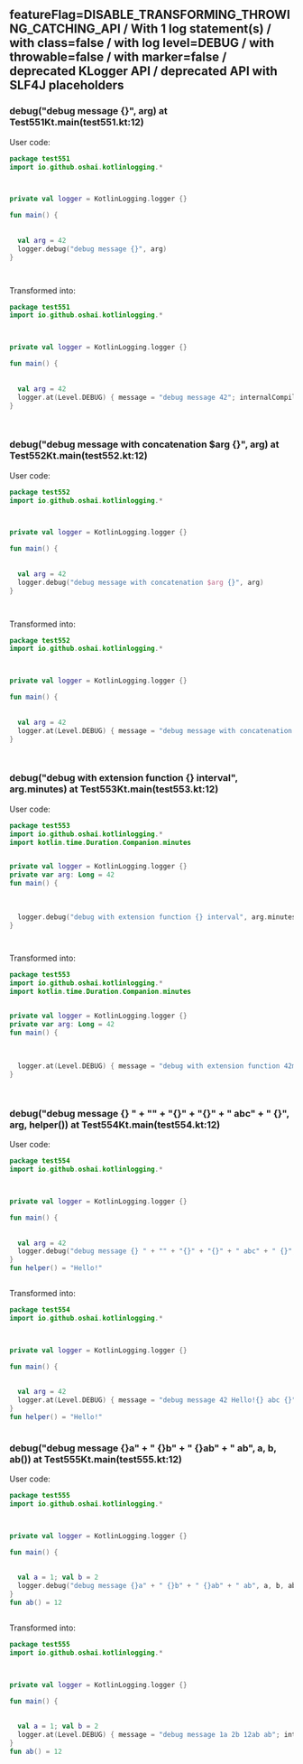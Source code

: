 ## featureFlag=DISABLE_TRANSFORMING_THROWING_CATCHING_API / With 1 log statement(s) / with class=false / with log level=DEBUG / with throwable=false / with marker=false / deprecated KLogger API / deprecated API with SLF4J placeholders



###  debug("debug message {}", arg) at Test551Kt.main(test551.kt:12)

User code:
```kotlin
package test551
import io.github.oshai.kotlinlogging.*



private val logger = KotlinLogging.logger {}

fun main() {
  
  
  val arg = 42
  logger.debug("debug message {}", arg)
}




```
  
Transformed into:
```kotlin
package test551
import io.github.oshai.kotlinlogging.*



private val logger = KotlinLogging.logger {}

fun main() {
  
  
  val arg = 42
  logger.at(Level.DEBUG) { message = "debug message 42"; internalCompilerData = KLoggingEventBuilder.InternalCompilerData(messageTemplate = "\"debug message {}\"", className = "test551.Test551Kt", methodName = "main", fileName = "test551.kt", lineNumber = 12)
}




```

###  debug("debug message with concatenation $arg {}", arg) at Test552Kt.main(test552.kt:12)

User code:
```kotlin
package test552
import io.github.oshai.kotlinlogging.*



private val logger = KotlinLogging.logger {}

fun main() {
  
  
  val arg = 42
  logger.debug("debug message with concatenation $arg {}", arg)
}




```
  
Transformed into:
```kotlin
package test552
import io.github.oshai.kotlinlogging.*



private val logger = KotlinLogging.logger {}

fun main() {
  
  
  val arg = 42
  logger.at(Level.DEBUG) { message = "debug message with concatenation 42 42"; internalCompilerData = KLoggingEventBuilder.InternalCompilerData(messageTemplate = "\"debug message with concatenation $arg {}\"", className = "test552.Test552Kt", methodName = "main", fileName = "test552.kt", lineNumber = 12)
}




```

###  debug("debug with extension function {} interval", arg.minutes) at Test553Kt.main(test553.kt:12)

User code:
```kotlin
package test553
import io.github.oshai.kotlinlogging.*
import kotlin.time.Duration.Companion.minutes


private val logger = KotlinLogging.logger {}
private var arg: Long = 42
fun main() {
  
  
  
  logger.debug("debug with extension function {} interval", arg.minutes)
}




```
  
Transformed into:
```kotlin
package test553
import io.github.oshai.kotlinlogging.*
import kotlin.time.Duration.Companion.minutes


private val logger = KotlinLogging.logger {}
private var arg: Long = 42
fun main() {
  
  
  
  logger.at(Level.DEBUG) { message = "debug with extension function 42m interval"; internalCompilerData = KLoggingEventBuilder.InternalCompilerData(messageTemplate = "\"debug with extension function {} interval\"", className = "test553.Test553Kt", methodName = "main", fileName = "test553.kt", lineNumber = 12)
}




```

###  debug("debug message {} " + "" + "{}" + "{}" + " abc" + " {}", arg, helper()) at Test554Kt.main(test554.kt:12)

User code:
```kotlin
package test554
import io.github.oshai.kotlinlogging.*



private val logger = KotlinLogging.logger {}

fun main() {
  
  
  val arg = 42
  logger.debug("debug message {} " + "" + "{}" + "{}" + " abc" + " {}", arg, helper())
}
fun helper() = "Hello!"



```
  
Transformed into:
```kotlin
package test554
import io.github.oshai.kotlinlogging.*



private val logger = KotlinLogging.logger {}

fun main() {
  
  
  val arg = 42
  logger.at(Level.DEBUG) { message = "debug message 42 Hello!{} abc {}"; internalCompilerData = KLoggingEventBuilder.InternalCompilerData(messageTemplate = "\"debug message {} \" + \"\" + \"{}\" + \"{}\" + \" abc\" + \" {}\"", className = "test554.Test554Kt", methodName = "main", fileName = "test554.kt", lineNumber = 12)
}
fun helper() = "Hello!"



```

###  debug("debug message {}a" + " {}b" + " {}ab" + " ab", a, b, ab()) at Test555Kt.main(test555.kt:12)

User code:
```kotlin
package test555
import io.github.oshai.kotlinlogging.*



private val logger = KotlinLogging.logger {}

fun main() {
  
  
  val a = 1; val b = 2
  logger.debug("debug message {}a" + " {}b" + " {}ab" + " ab", a, b, ab())
}
fun ab() = 12



```
  
Transformed into:
```kotlin
package test555
import io.github.oshai.kotlinlogging.*



private val logger = KotlinLogging.logger {}

fun main() {
  
  
  val a = 1; val b = 2
  logger.at(Level.DEBUG) { message = "debug message 1a 2b 12ab ab"; internalCompilerData = KLoggingEventBuilder.InternalCompilerData(messageTemplate = "\"debug message {}a\" + \" {}b\" + \" {}ab\" + \" ab\"", className = "test555.Test555Kt", methodName = "main", fileName = "test555.kt", lineNumber = 12)
}
fun ab() = 12



```

